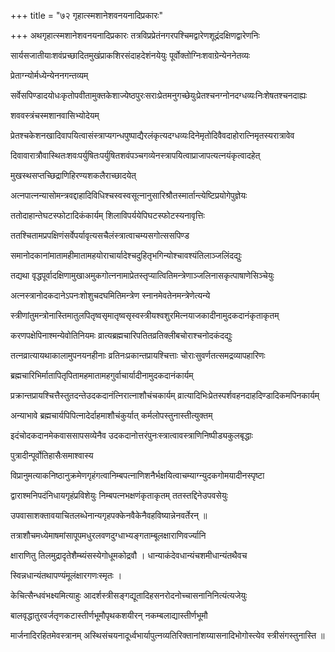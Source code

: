 +++
title = "७२ गृहात्स्मशानेशवनयनादिप्रकारः"

+++
अथगृहात्स्मशानेशवनयनादिप्रकारः तत्रविप्रप्रेतंनगरपश्चिमद्वारेणशूद्रंदक्षिणद्वारेणनिः

सार्यसजातीयाःशवंप्रच्छादितमुखंप्राकशिरसंदाहदेशंनयेयुः पूर्वोक्तोग्निःशवाग्रेन्येननेतव्यः

प्रेताग्न्योर्मध्येन्येननगन्तव्यम्

सर्वेसपिण्डादयोधःकृतोपवीतामुक्तकेशाज्येष्ठपुरःसराःप्रेतमनुगच्छेयुःप्रेतश्चनग्नोनदग्धव्यःनिःशेषतश्चनदाह्यः

शववस्त्रंचस्मशानवासिभ्योदेयम्

प्रेतश्चकेशनखादिवापयित्वासंस्त्राप्यगन्धपुष्पाद्यैरलंकृत्यदग्धव्यःदिनेमृतोदिवैवदाहोरात्निमृतस्यरात्रावेव

दिवावारात्रौवास्थितःशवःपर्युषितःपर्युषितशवंपञ्चगव्येनस्त्रापयित्वाप्राजापत्यत्नयंकृत्वादहेत्

मुखस्थसप्तच्छिद्राणिहिरण्यशकलैराच्छादयेत्

अत्नपात्नन्यासोमन्त्रवद्दाहादिविधिश्चस्वस्वसूत्नानुसारिश्रौतस्मार्तान्त्येष्टिप्रयोगेपुज्ञेयः

ततोदाहान्तेघटस्फोटादिकंकार्यम् शिलाविपर्ययेपिघटस्फोटस्यनावृत्तिः

ततश्चितामप्रपक्षिणंसर्वेपर्यावृत्यसचैलंस्त्रात्वाचम्यसगोत्ससपिण्ड

समानोदकानांमातामहीमातामहयोराचार्यादेश्चदुहितृभगिन्योश्चावश्यंतिलाञ्जलिंदद्युः

तद्यथा वृद्धपूर्वादक्षिणामुखाअमुकगोत्ननामाप्रेतस्तृप्यात्वितिमन्त्रेणाञ्जलिनासकृत्पाषाणेसिञ्चेयुः

अत्नस्त्रानोदकदानेऽपनःशोशुचदघमितिमन्त्रेण स्नानमेवतेनमन्त्रेणेत्यन्ये

स्त्रीणांतुमन्त्रोनास्तिमातुलपितृष्वसृमातृष्वसृस्वस्त्रीयश्वशुरमित्नयाजकादीनामुदकदानंकृताकृतम्

करणपक्षेपिनाश्मन्येवोतिनियमः व्रात्यब्रह्मचारिपतितव्रतिक्लीबचोराश्चनोदकंदद्युः

तत्नव्रात्यायथाकालामुपनयनहीनाः व्रतिनःप्रकान्तप्रायश्चित्ताः चोराःसुवर्णतत्समद्रव्यापहारिणः

ब्रह्मचारिभिर्मातापितृपितामहमातामहगुर्वाचार्यादीनामुदकदानंकार्यम्

प्रक्रान्तप्रायश्चित्तैस्तुतदन्तेउदकदानंत्निरात्नाशौचंचकार्यम् व्रात्यादिभिःप्रेतस्पर्शवहनदाहदिण्डादिकमपिनकार्यम्

अन्याभावे ब्रह्मचार्यपिपित्नादेर्दाहमाशौचंकुर्यात् कर्मलोपस्तुनास्तीत्युक्तम्

इदंचोदकदानमेकवाससापसव्येनैव उदकदानोत्तरंपुनःस्त्रात्वावस्त्राणिनिष्पीड्यकुलबृद्धाः

पुत्रादीन्पूर्वोतिहासैःसमाश्वास्य

विप्रानुमत्याकनिष्ठानुक्रमेणगृहंगत्वानिम्बपत्नाणिशनैर्भक्षयित्वाचम्याग्न्युदकगोमयादीनस्पृष्टा

द्वाराश्मनिपदंनिधायगृहंप्रविशेयुः निम्बपत्नभक्षणंकृताकृतम् ततस्तद्दिनेउपवसेयुः

उपवासाशक्तावयाचितलब्धेनान्यगृहपक्केनवैकेनैवहविष्यान्नेनवर्तेरन् ॥

तत्राशौचमध्येमाषमांसापूपमधुरलवणदुग्धाभ्यङ्गताम्बूलक्षाराणिवर्ज्यानि

क्षाराणितु तिलमुद्रादृतेशैम्ब्यंसस्येगोधूमकोद्रवौ । धान्याकंदेवधान्यंचशमीधान्यंतथैवच

स्विन्नधान्यंतथापण्यंमूलंक्षारगणःस्मृतः ।

केचित्सैन्धवंभक्ष्यमित्याहुः आदर्शस्त्रीसङ्गद्यूतादिहसनरोदनोच्चासनानिनित्यंत्यजेयुः

बालवृद्धातुरवर्जतृणकटास्तीर्णभूमौपृथकशयीरन् नकम्बलाद्यास्तीर्णभूमौ

मार्जनादिरहितमेवस्त्रानम् अस्थिसंचयनादूर्ध्वभार्यापुत्नव्यतिरिक्तानांशय्यासनादिभोगोस्त्येव स्त्रीसंगस्तुनास्ति ॥
